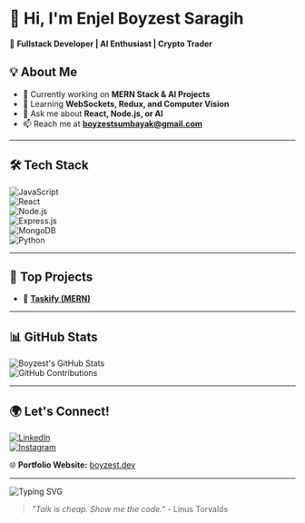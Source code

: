 # 👋 Hi, I'm **Enjel Boyzest Saragih**  
🚀 **Fullstack Developer | AI Enthusiast | Crypto Trader**  

## 💡 About Me  
- 🔭 Currently working on **MERN Stack & AI Projects**  
- 🌱 Learning **WebSockets, Redux, and Computer Vision**  
- 💬 Ask me about **React, Node.js, or AI**  
- 📫 Reach me at **boyzestsumbayak@gmail.com**  

---

## 🛠 Tech Stack  
![JavaScript](https://img.shields.io/badge/-JavaScript-F7DF1E?logo=javascript&logoColor=white&style=for-the-badge)  
![React](https://img.shields.io/badge/-React-61DAFB?logo=react&logoColor=white&style=for-the-badge)  
![Node.js](https://img.shields.io/badge/-Node.js-339933?logo=node.js&logoColor=white&style=for-the-badge)  
![Express.js](https://img.shields.io/badge/-Express.js-000000?logo=express&logoColor=white&style=for-the-badge)  
![MongoDB](https://img.shields.io/badge/-MongoDB-47A248?logo=mongodb&logoColor=white&style=for-the-badge)  
![Python](https://img.shields.io/badge/-Python-3776AB?logo=python&logoColor=white&style=for-the-badge)  

---

## 🚀 Top Projects  
- 🔗 [**Taskify (MERN)**](https://github.com/Boyzest-Saragih/Taskify)  

---

## 📊 GitHub Stats  
![Boyzest's GitHub Stats](https://github-readme-stats.vercel.app/api?username=Boyzest-Saragih&show_icons=true&theme=tokyonight)  
![GitHub Contributions](https://github-profile-summary-cards.vercel.app/api/cards/profile-details?username=Boyzest-Saragih&theme=github_dark)  

---

## 🌍 Let's Connect!  
[![LinkedIn](https://img.shields.io/badge/-LinkedIn-0077B5?logo=linkedin&logoColor=white&style=for-the-badge)](https://www.linkedin.com/in/yourusername/)  
[![Instagram](https://img.shields.io/badge/-Instagram-E4405F?logo=instagram&logoColor=white&style=for-the-badge)](https://instagram.com/yourusername)  

🌐 **Portfolio Website:** [boyzest.dev](https://boyzest.dev)  

---

![Typing SVG](https://readme-typing-svg.herokuapp.com?color=%2336BCF7&lines=Welcome+to+my+GitHub!;I+am+a+Fullstack+Developer;I+love+coding+and+AI!)  

> *"Talk is cheap. Show me the code."* - Linus Torvalds  
